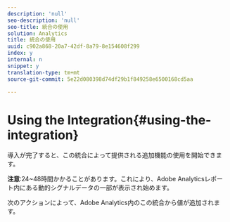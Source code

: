 ```yaml
---
description: 'null'
seo-description: 'null'
seo-title: 統合の使用
solution: Analytics
title: 統合の使用
uuid: c902a868-20a7-42df-8a79-8e154608f299
index: y
internal: n
snippet: y
translation-type: tm+mt
source-git-commit: 5e22d080398d74df29b1f849258e6500168cd5aa

---
```



# Using the Integration{#using-the-integration}

導入が完了すると、この統合によって提供される追加機能の使用を開始できます。

**注意**:24~48時間かかることがあります。これにより、Adobe Analyticsレポート内にある動的シグナルデータの一部が表示され始めます。

次のアクションによって、Adobe Analytics内のこの統合から値が追加されます。
